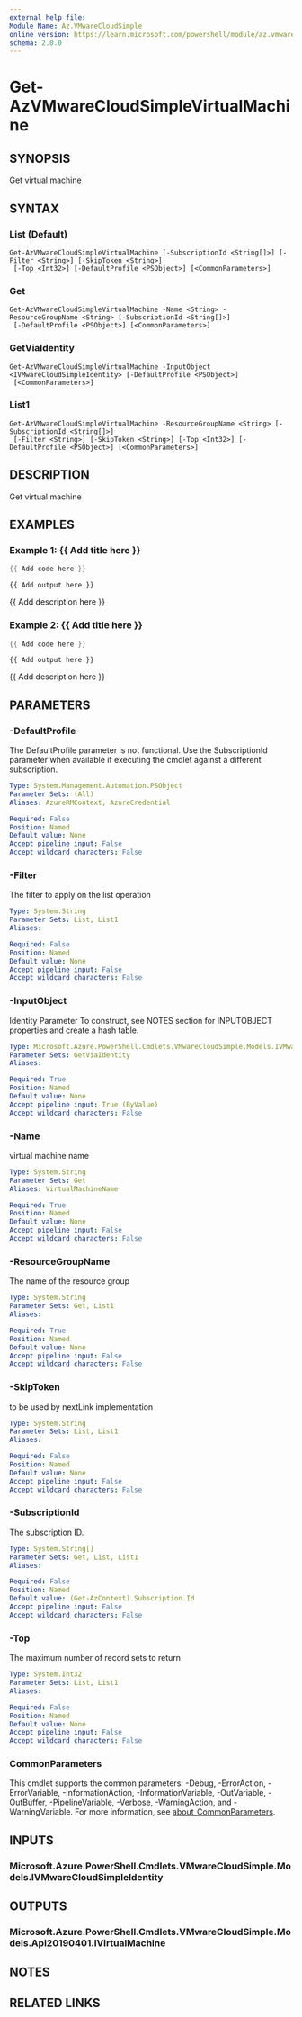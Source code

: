 ```yaml
---
external help file:
Module Name: Az.VMwareCloudSimple
online version: https://learn.microsoft.com/powershell/module/az.vmwarecloudsimple/get-azvmwarecloudsimplevirtualmachine
schema: 2.0.0
---
```


# Get-AzVMwareCloudSimpleVirtualMachine

## SYNOPSIS
Get virtual machine

## SYNTAX

### List (Default)
```
Get-AzVMwareCloudSimpleVirtualMachine [-SubscriptionId <String[]>] [-Filter <String>] [-SkipToken <String>]
 [-Top <Int32>] [-DefaultProfile <PSObject>] [<CommonParameters>]
```

### Get
```
Get-AzVMwareCloudSimpleVirtualMachine -Name <String> -ResourceGroupName <String> [-SubscriptionId <String[]>]
 [-DefaultProfile <PSObject>] [<CommonParameters>]
```

### GetViaIdentity
```
Get-AzVMwareCloudSimpleVirtualMachine -InputObject <IVMwareCloudSimpleIdentity> [-DefaultProfile <PSObject>]
 [<CommonParameters>]
```

### List1
```
Get-AzVMwareCloudSimpleVirtualMachine -ResourceGroupName <String> [-SubscriptionId <String[]>]
 [-Filter <String>] [-SkipToken <String>] [-Top <Int32>] [-DefaultProfile <PSObject>] [<CommonParameters>]
```

## DESCRIPTION
Get virtual machine

## EXAMPLES

### Example 1: {{ Add title here }}
```powershell
{{ Add code here }}
```

```output
{{ Add output here }}
```

{{ Add description here }}

### Example 2: {{ Add title here }}
```powershell
{{ Add code here }}
```

```output
{{ Add output here }}
```

{{ Add description here }}

## PARAMETERS

### -DefaultProfile
The DefaultProfile parameter is not functional.
Use the SubscriptionId parameter when available if executing the cmdlet against a different subscription.

```yaml
Type: System.Management.Automation.PSObject
Parameter Sets: (All)
Aliases: AzureRMContext, AzureCredential

Required: False
Position: Named
Default value: None
Accept pipeline input: False
Accept wildcard characters: False
```

### -Filter
The filter to apply on the list operation

```yaml
Type: System.String
Parameter Sets: List, List1
Aliases:

Required: False
Position: Named
Default value: None
Accept pipeline input: False
Accept wildcard characters: False
```

### -InputObject
Identity Parameter
To construct, see NOTES section for INPUTOBJECT properties and create a hash table.

```yaml
Type: Microsoft.Azure.PowerShell.Cmdlets.VMwareCloudSimple.Models.IVMwareCloudSimpleIdentity
Parameter Sets: GetViaIdentity
Aliases:

Required: True
Position: Named
Default value: None
Accept pipeline input: True (ByValue)
Accept wildcard characters: False
```

### -Name
virtual machine name

```yaml
Type: System.String
Parameter Sets: Get
Aliases: VirtualMachineName

Required: True
Position: Named
Default value: None
Accept pipeline input: False
Accept wildcard characters: False
```

### -ResourceGroupName
The name of the resource group

```yaml
Type: System.String
Parameter Sets: Get, List1
Aliases:

Required: True
Position: Named
Default value: None
Accept pipeline input: False
Accept wildcard characters: False
```

### -SkipToken
to be used by nextLink implementation

```yaml
Type: System.String
Parameter Sets: List, List1
Aliases:

Required: False
Position: Named
Default value: None
Accept pipeline input: False
Accept wildcard characters: False
```

### -SubscriptionId
The subscription ID.

```yaml
Type: System.String[]
Parameter Sets: Get, List, List1
Aliases:

Required: False
Position: Named
Default value: (Get-AzContext).Subscription.Id
Accept pipeline input: False
Accept wildcard characters: False
```

### -Top
The maximum number of record sets to return

```yaml
Type: System.Int32
Parameter Sets: List, List1
Aliases:

Required: False
Position: Named
Default value: None
Accept pipeline input: False
Accept wildcard characters: False
```

### CommonParameters
This cmdlet supports the common parameters: -Debug, -ErrorAction, -ErrorVariable, -InformationAction, -InformationVariable, -OutVariable, -OutBuffer, -PipelineVariable, -Verbose, -WarningAction, and -WarningVariable. For more information, see [about_CommonParameters](http://go.microsoft.com/fwlink/?LinkID=113216).

## INPUTS

### Microsoft.Azure.PowerShell.Cmdlets.VMwareCloudSimple.Models.IVMwareCloudSimpleIdentity

## OUTPUTS

### Microsoft.Azure.PowerShell.Cmdlets.VMwareCloudSimple.Models.Api20190401.IVirtualMachine

## NOTES

## RELATED LINKS

